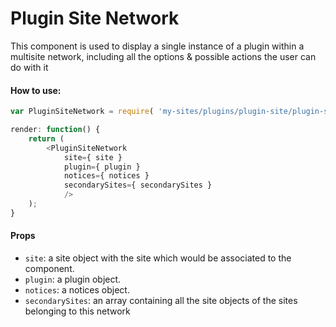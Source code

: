 Plugin Site Network
===================

This component is used to display a single instance of a plugin within a multisite network, including all the options & possible actions the user can do with it

#### How to use:

```js
var PluginSiteNetwork = require( 'my-sites/plugins/plugin-site/plugin-site-network' );

render: function() {
    return (
        <PluginSiteNetwork
            site={ site }
            plugin={ plugin }
            notices={ notices }
            secondarySites={ secondarySites }
            />
    );
}
```

#### Props

* `site`: a site object with the site which would be associated to the component.
* `plugin`: a plugin object.
* `notices`: a notices object.
* `secondarySites`: an array containing all the site objects of the sites belonging to this network
